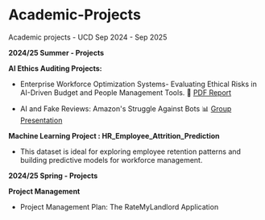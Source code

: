 # Academic-Projects
Academic projects - UCD Sep 2024 - Sep 2025

**2024/25 Summer - Projects**

**AI Ethics Auditing Projects:**
- Enterprise Workforce Optimization Systems- Evaluating Ethical Risks in AI-Driven Budget and People Management Tools. 📄 [PDF Report](AI-Ethics-Auditing-Project/AI_Ethics_Auditing_Project.pdf)

- AI and Fake Reviews: Amazon's Struggle Against Bots 📊 [Group Presentation](AI-Ethics-Auditing-Project/AI_Fake_Reviews_Amazons_struggle_against_Bot.pdf)

**Machine Learning Project :  HR_Employee_Attrition_Prediction**
- This dataset is ideal for exploring employee retention patterns and building predictive models for workforce management.

**2024/25 Spring - Projects**

**Project Management**
  - Project Management Plan: The RateMyLandlord Application
